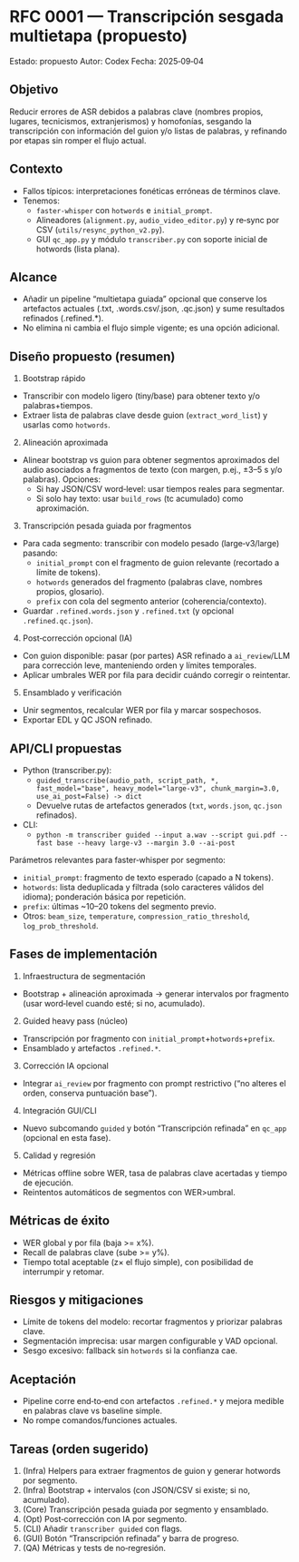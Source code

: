 # RFC 0001 — Transcripción sesgada multietapa (propuesto)

Estado: propuesto
Autor: Codex
Fecha: 2025‑09‑04

## Objetivo
Reducir errores de ASR debidos a palabras clave (nombres propios, lugares, tecnicismos, extranjerismos) y homofonías, sesgando la transcripción con información del guion y/o listas de palabras, y refinando por etapas sin romper el flujo actual.

## Contexto
- Fallos típicos: interpretaciones fonéticas erróneas de términos clave.
- Tenemos:
  - `faster-whisper` con `hotwords` e `initial_prompt`.
  - Alineadores (`alignment.py`, `audio_video_editor.py`) y re‑sync por CSV (`utils/resync_python_v2.py`).
  - GUI `qc_app.py` y módulo `transcriber.py` con soporte inicial de hotwords (lista plana).

## Alcance
- Añadir un pipeline “multietapa guiada” opcional que conserve los artefactos actuales (.txt, .words.csv/.json, .qc.json) y sume resultados refinados (.refined.*).
- No elimina ni cambia el flujo simple vigente; es una opción adicional.

## Diseño propuesto (resumen)
1) Bootstrap rápido
- Transcribir con modelo ligero (tiny/base) para obtener texto y/o palabras+tiempos.
- Extraer lista de palabras clave desde guion (`extract_word_list`) y usarlas como `hotwords`.

2) Alineación aproximada
- Alinear bootstrap vs guion para obtener segmentos aproximados del audio asociados a fragmentos de texto (con margen, p.ej., ±3–5 s y/o palabras). Opciones:
  - Si hay JSON/CSV word‑level: usar tiempos reales para segmentar.
  - Si solo hay texto: usar `build_rows` (tc acumulado) como aproximación.

3) Transcripción pesada guiada por fragmentos
- Para cada segmento: transcribir con modelo pesado (large‑v3/large) pasando:
  - `initial_prompt` con el fragmento de guion relevante (recortado a límite de tokens).
  - `hotwords` generados del fragmento (palabras clave, nombres propios, glosario).
  - `prefix` con cola del segmento anterior (coherencia/contexto).
- Guardar `.refined.words.json` y `.refined.txt` (y opcional `.refined.qc.json`).

4) Post‑corrección opcional (IA)
- Con guion disponible: pasar (por partes) ASR refinado a `ai_review`/LLM para corrección leve, manteniendo orden y límites temporales.
- Aplicar umbrales WER por fila para decidir cuándo corregir o reintentar.

5) Ensamblado y verificación
- Unir segmentos, recalcular WER por fila y marcar sospechosos.
- Exportar EDL y QC JSON refinado.

## API/CLI propuestas
- Python (transcriber.py):
  - `guided_transcribe(audio_path, script_path, *, fast_model="base", heavy_model="large-v3", chunk_margin=3.0, use_ai_post=False) -> dict`
  - Devuelve rutas de artefactos generados (`txt`, `words.json`, `qc.json` refinados).
- CLI:
  - `python -m transcriber guided --input a.wav --script gui.pdf --fast base --heavy large-v3 --margin 3.0 --ai-post`

Parámetros relevantes para faster‑whisper por segmento:
- `initial_prompt`: fragmento de texto esperado (capado a N tokens).
- `hotwords`: lista deduplicada y filtrada (solo caracteres válidos del idioma); ponderación básica por repetición.
- `prefix`: últimas ~10–20 tokens del segmento previo.
- Otros: `beam_size`, `temperature`, `compression_ratio_threshold`, `log_prob_threshold`.

## Fases de implementación
1. Infraestructura de segmentación
- Bootstrap + alineación aproximada → generar intervalos por fragmento (usar word‑level cuando esté; si no, acumulado).

2. Guided heavy pass (núcleo)
- Transcripción por fragmento con `initial_prompt`+`hotwords`+`prefix`.
- Ensamblado y artefactos `.refined.*`.

3. Corrección IA opcional
- Integrar `ai_review` por fragmento con prompt restrictivo (“no alteres el orden, conserva puntuación base”).

4. Integración GUI/CLI
- Nuevo subcomando `guided` y botón “Transcripción refinada” en `qc_app` (opcional en esta fase).

5. Calidad y regresión
- Métricas offline sobre WER, tasa de palabras clave acertadas y tiempo de ejecución.
- Reintentos automáticos de segmentos con WER>umbral.

## Métricas de éxito
- WER global y por fila (baja >= x%).
- Recall de palabras clave (sube >= y%).
- Tiempo total aceptable (z× el flujo simple), con posibilidad de interrumpir y retomar.

## Riesgos y mitigaciones
- Límite de tokens del modelo: recortar fragmentos y priorizar palabras clave.
- Segmentación imprecisa: usar margen configurable y VAD opcional.
- Sesgo excesivo: fallback sin `hotwords` si la confianza cae.

## Aceptación
- Pipeline corre end‑to‑end con artefactos `.refined.*` y mejora medible en palabras clave vs baseline simple.
- No rompe comandos/funciones actuales.

## Tareas (orden sugerido)
1. (Infra) Helpers para extraer fragmentos de guion y generar hotwords por segmento.
2. (Infra) Bootstrap + intervalos (con JSON/CSV si existe; si no, acumulado).
3. (Core) Transcripción pesada guiada por segmento y ensamblado.
4. (Opt) Post‑corrección con IA por segmento.
5. (CLI) Añadir `transcriber guided` con flags.
6. (GUI) Botón “Transcripción refinada” y barra de progreso.
7. (QA) Métricas y tests de no‑regresión.

